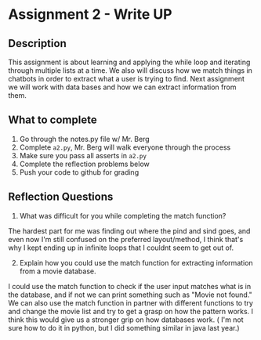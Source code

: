 # Assignment 2 - Write UP

## Description
This assignment is about learning and applying the while loop and iterating through multiple lists at a time.  We also will discuss how we match things in chatbots in order to extract what a user is trying to find.  Next assignment we will work with data bases and how we can extract information from them.

## What to complete
1. Go through the notes.py file w/ Mr. Berg
2. Complete `a2.py`, Mr. Berg will walk everyone through the process
3. Make sure you pass all asserts in `a2.py`
4. Complete the reflection problems below
5. Push your code to github for grading

## Reflection Questions
1. What was difficult for you while completing the match function?

The hardest part for me was finding out where the pind and sind goes, and even now I'm still confused on the preferred layout/method, I think that's why I kept ending up in infinite loops that I couldnt seem to get out of.


2. Explain how you could use the match function for extracting information from a movie database.


I could use the match function to check if the user input matches what is in the database, and if not we can print something such as "Movie not found." We can also use the match function in partner with different functions to try and change the movie list and try to get a grasp on how the pattern works. I think this would give us a stronger grip on how databases work. ( I'm not sure how to do it in python, but I did something similar in java last year.)

